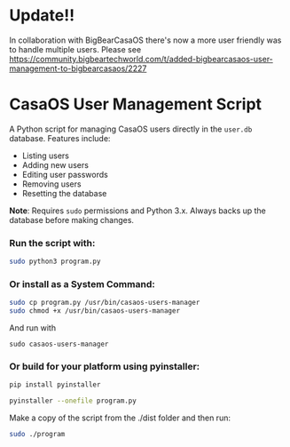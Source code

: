 # Update!!

In collaboration with BigBearCasaOS there's now a more user friendly was to handle multiple users. 
Please see https://community.bigbeartechworld.com/t/added-bigbearcasaos-user-management-to-bigbearcasaos/2227

# CasaOS User Management Script

A Python script for managing CasaOS users directly in the `user.db` database. Features include:

- Listing users
- Adding new users
- Editing user passwords
- Removing users
- Resetting the database

**Note**: Requires `sudo` permissions and Python 3.x. Always backs up the database before making changes.

### Run the script with:
```bash
sudo python3 program.py
```

### Or install as a System Command:
```bash
sudo cp program.py /usr/bin/casaos-users-manager
sudo chmod +x /usr/bin/casaos-users-manager
```
And run with
```
sudo casaos-users-manager
```

### Or build for your platform using pyinstaller:
```bash
pip install pyinstaller
```
```bash
pyinstaller --onefile program.py
```
Make a copy of the script from the ./dist folder and then run:
```bash
sudo ./program
```
